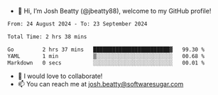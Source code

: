- 👋 Hi, I’m Josh Beatty (@jbeatty88), welcome to my GitHub profile!

<!--START_SECTION:waka-->

```txt
From: 24 August 2024 - To: 23 September 2024

Total Time: 2 hrs 38 mins

Go         2 hrs 37 mins   ████████████████████████▓   99.30 %
YAML       1 min           ▒░░░░░░░░░░░░░░░░░░░░░░░░   00.68 %
Markdown   0 secs          ░░░░░░░░░░░░░░░░░░░░░░░░░   00.01 %
```

<!--END_SECTION:waka-->

- 💞️ I would love to collaborate!
- 📫 You can reach me at josh.beatty@softwaresugar.com

<!---
jbeatty88/jbeatty88 is a ✨ special ✨ repository because its `README.md` (this file) appears on your GitHub profile.
You can click the Preview link to take a look at your changes.
--->
